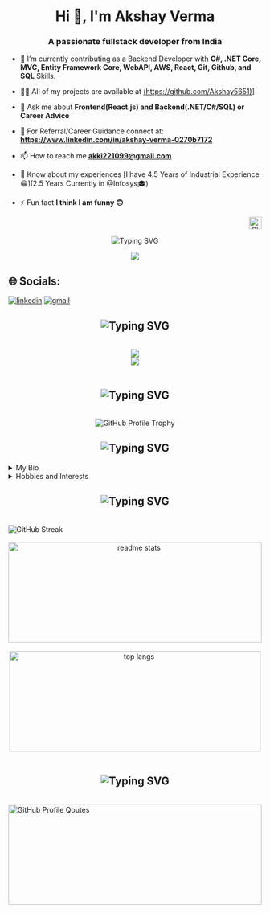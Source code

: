 <h1 align="center">Hi 👋, I'm Akshay Verma</h1>
<h3 align="center">A passionate fullstack developer from India</h3>

- 🌱 I’m currently contributing as a Backend Developer with **C#, .NET Core,  MVC, Entity Framework Core, WebAPI, AWS, React, Git, Github, and SQL** Skills.

- 👨‍💻 All of my projects are available at [(https://github.com/Akshay5651)](https://github.com/Akshay5651)]

- 💬 Ask me about **Frontend(React.js) and Backend(.NET/C#/SQL) or Career Advice**
  
- 💬 For Referral/Career Guidance connect at: **https://www.linkedin.com/in/akshay-verma-0270b7172**

- 📫 How to reach me **akki221099@gmail.com**

- 📄 Know about my experiences [I have 4.5 Years of Industrial Experience 😁](2.5 Years Currently in @Infosys🎓)

- ⚡ Fun fact **I think I am funny 🙃**

<!-- GitHub Mode -->
<div align="right">
<picture>
  <source media="(prefers-color-scheme: dark)" srcset="https://user-images.githubusercontent.com/25423296/163456776-7f95b81a-f1ed-45f7-b7ab-8fa810d529fa.png" width="25" height="25">
  <source media="(prefers-color-scheme: light)" srcset="https://user-images.githubusercontent.com/25423296/163456779-a8556205-d0a5-45e2-ac17-42d089e3c3f8.png" width="25" height="25">
  <img alt="Shows an illustrated sun in light mode and a moon with stars in dark mode." src="https://user-images.githubusercontent.com/25423296/163456779-a8556205-d0a5-45e2-ac17-42d089e3c3f8.png" width="25" height="25">
</picture>
</div>

<div id="header" align="center">
   <!-- Tag Line -->
  <p align="center">
  <img src="https://readme-typing-svg.herokuapp.com?font=Fira+Code&weight=500&size=15&duration=1&pause=100000&color=F70093&background=DFDFDF00&center=true&vCenter=true&random=true&width=435&lines=+Passionate+software+developer+from+Chandigarh+%F0%9F%87%AE%F0%9F%87%B3" alt="Typing SVG" />
</p>
  <a href="https://www.buymeacoffee.com/akki5651"><img src="https://img.buymeacoffee.com/button-api/?text=Buy me a coffee&emoji=&slug=akki5651&button_colour=FF5F5F&font_colour=ffffff&font_family=Cookie&outline_colour=000000&coffee_colour=FFDD00" /></a>
</div>


## 🌐 Socials:
[![linkedin](https://img.shields.io/badge/linkedin-0A66C2?style=for-the-badge&logo=linkedin&logoColor=white)](https://www.linkedin.com/in/akshay-verma-0270b7172/)
[![gmail](https://img.shields.io/badge/Gmail-D14836?style=for-the-badge&amp;logo=gmail&amp;logoColor=white)](akki221099@gmail.com)
<br/>

<!-- Languages | Tools | Frameworks | Libs -->
<h2 align="center"><img src="https://readme-typing-svg.herokuapp.com?font=Fira+Code&weight=500&size=15&duration=1&pause=100000&color=F70DA0&background=DFDFDF00&center=true&vCenter=true&random=true&width=435&lines=+Languages+%7C+Frameworks+%7C+Tools+%7C+Libraries" alt="Typing SVG" /></h2>

<br />

<!-- Skill Icons  -->
<div align="center">
  <img
    src="https://skillicons.dev/icons?i=github,javascript,typescript,netlify,codepen,discord,dotnet,githubactions,nodejs,mysql,visualstudio"
  /><br />
  <img
    src="https://skillicons.dev/icons?i=react,redux,bootstrap,html,css,vscode,git,stackoverflow,jquery,vercel,cs,tailwind"
  />
</div>

<br/>

<!-- GitHub Trophies -->
<h2 align="center"><img src="https://readme-typing-svg.herokuapp.com?font=Fira+Code&weight=500&size=15&duration=1&pause=100000&color=F70DA0&background=DFDFDF00&center=true&vCenter=true&random=true&width=435&lines=+GitHub+Trophies" alt="Typing SVG" /></h2>
<div align="center">
  <br/>
  <img src="https://github-profile-trophy.vercel.app/?username=akshay5651&theme=darkhub&no-frame=false&no-bg=true&margin-w=4" alt="GitHub Profile Trophy" />
</div>

<!-- About Me -->
<h2 align="center"><img src="https://readme-typing-svg.herokuapp.com?font=Fira+Code&weight=500&size=15&duration=1&pause=100000&color=F70DA0&background=DFDFDF00&center=true&vCenter=true&random=true&width=435&lines=About+Me" alt="Typing SVG" /></h2>

<div>
<!-- My Bio -->
<details>
<summary>
My Bio
</summary>
<br/>
  
> **Current Work:** I'm currently a part of the dynamic team at [Infosys Pvt Ltd](http://www.infosys.com/), where we're constantly pushing the boundaries of technology.

> **Current Project:** Crafting a Personal Ed-Tech Website, a digital space where I want to share my knowledge of Supply chain with others. Check site: [Chaingenie.in](https://chaingenie.in/)

> **Learning Journey:** Diving into Aspnet Core MVC, Advanced JS, React, GitHub, and more. I believe in the power of continuous improvement and expanding my skill set.

> **Ask Me About** Bootstrap, React, JavaScript, HTML, GitHub, ASPNET Core, and beyond. You can start a conversation [here](https://github.com/Akshay5651/Akshay5651/issues).

> **Life Principles:** I adhere to three guiding principles: Truth, Love, and Compassion. These values drive me both personally and professionally.

> **Gaming Enthusiast:** As a Dota 2 lover, I find immense joy and satisfaction in diving into the intense battles and strategic gameplay of this iconic MOBA. From the adrenaline-pumping team fights to the intricate hero abilities and item builds, Dota 2 offers an unparalleled gaming experience that keeps me hooked for hours on end. 

</details>
<!-- Hobbies & Interests -->
<details>
<summary>Hobbies and Interests</summary>
<br>
<img src="https://readme-typing-svg.herokuapp.com?font=Fira+Code&weight=500&size=15&duration=1&pause=100000&color=F75E03&background=DFDFDF00&random=true&width=900&lines=%7C+%F0%9F%8E%B5+Music+++%7C+%F0%9F%8D%B3+Cooking+++%7C+%F0%9F%93%B1+Gadgets+++%7C+%F0%9F%93%B7+Photography+++%7C+%F0%9F%8F%9E%EF%B8%8F+Hiking+++%7C+%F0%9F%9A%B4+Biking" alt="Typing SVG" />

</details>
</div>

</details>
</div>
<!-- GitHub Stats -->
<h2 align="center"><img src="https://readme-typing-svg.herokuapp.com?font=Fira+Code&weight=500&size=15&duration=1&pause=100000&color=F70DA0&background=DFDFDF00&center=true&vCenter=true&random=true&width=495&lines=GitHub+Stats" alt="Typing SVG" /></h2>

<br>
<!-- Streak -->
<div>
  <img src="https://streak-stats.demolab.com?user=akshay5651&count_private=true&theme=neon-dark&hide_border=true&border_radius=15&card_width=1000" alt="GitHub Streak" />
</div>
<br/>
<!-- Stats -->
<div align="center">
  <img width="100%" height="200" src="https://github-readme-stats-three-pi-63.vercel.app/api?username=akshay5651&count_private=true&show_icons=true&theme=highcontrast&rank_icon=github&border_radius=10&hide_border=true" alt="readme stats" />
</div>
<br/>
<!-- Top Langs -->
<div align="center">
  <img width="500" height="200" align="center" src="https://github-readme-stats-shvm-09.vercel.app/api/top-langs/?username=akshay5651&langs_count=8&layout=donut-vertical&theme=highcontrast&border_radius=10&size_weight=0.5&count_weight=0.5&hide_border=true" alt="top langs" />
</div>

<br/>

<!-- Dev Quotes -->
<h2 align="center"><img src="https://readme-typing-svg.herokuapp.com?font=Fira+Code&weight=500&size=15&duration=1&pause=100000&color=F70DA0&background=DFDFDF00&center=true&vCenter=true&random=true&width=495&lines=Dev+Quotes" alt="Typing SVG" /></h2>

<br/>

<div>
<img src="https://quotes-github-readme.vercel.app/api?type=horizontal&theme=synthwave" alt="GitHub Profile Qoutes" width="100%" height="200"/>
</div>

<br>


